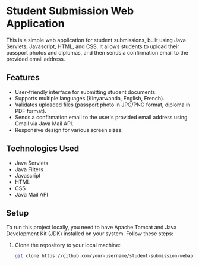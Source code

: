 # Student Submission Web Application

This is a simple web application for student submissions, built using Java Servlets, Javascript, HTML, and CSS. It allows students to upload their passport photos and diplomas, and then sends a confirmation email to the provided email address.

## Features

- User-friendly interface for submitting student documents.
- Supports multiple languages (Kinyarwanda, English, French).
- Validates uploaded files (passport photo in JPG/PNG format, diploma in PDF format).
- Sends a confirmation email to the user's provided email address using Gmail via Java Mail API.
- Responsive design for various screen sizes.

## Technologies Used

- Java Servlets
- Java Filters
- Javascript 
- HTML
- CSS
- Java Mail API

## Setup

To run this project locally, you need to have Apache Tomcat and Java Development Kit (JDK) installed on your system. Follow these steps:

1. Clone the repository to your local machine:

   ```bash
   git clone https://github.com/your-username/student-submission-webapp.git
